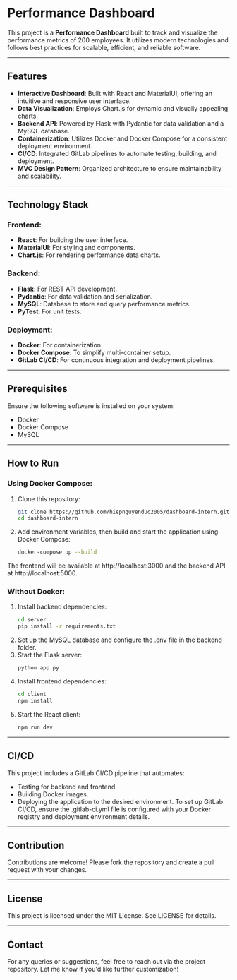 # Performance Dashboard

This project is a **Performance Dashboard** built to track and visualize the performance metrics of 200 employees. It utilizes modern technologies and follows best practices for scalable, efficient, and reliable software.

---

## Features

- **Interactive Dashboard**: Built with React and MaterialUI, offering an intuitive and responsive user interface.
- **Data Visualization**: Employs Chart.js for dynamic and visually appealing charts.
- **Backend API**: Powered by Flask with Pydantic for data validation and a MySQL database.
- **Containerization**: Utilizes Docker and Docker Compose for a consistent deployment environment.
- **CI/CD**: Integrated GitLab pipelines to automate testing, building, and deployment.
- **MVC Design Pattern**: Organized architecture to ensure maintainability and scalability.

---

## Technology Stack

### Frontend:
- **React**: For building the user interface.
- **MaterialUI**: For styling and components.
- **Chart.js**: For rendering performance data charts.

### Backend:
- **Flask**: For REST API development.
- **Pydantic**: For data validation and serialization.
- **MySQL**: Database to store and query performance metrics.
- **PyTest**: For unit tests.

### Deployment:
- **Docker**: For containerization.
- **Docker Compose**: To simplify multi-container setup.
- **GitLab CI/CD**: For continuous integration and deployment pipelines.

---

## Prerequisites

Ensure the following software is installed on your system:
- Docker
- Docker Compose
- MySQL

---

## How to Run

### Using Docker Compose:

1. Clone this repository:
    ```bash
    git clone https://github.com/hiepnguyenduc2005/dashboard-intern.git
    cd dashboard-intern
    ```
2. Add environment variables, then build and start the application using Docker Compose:
    ```bash
    docker-compose up --build
    ```
The frontend will be available at http://localhost:3000 and the backend API at http://localhost:5000.

### Without Docker:
1. Install backend dependencies:
    ```bash
    cd server
    pip install -r requirements.txt
    ```
2. Set up the MySQL database and configure the .env file in the backend folder.
3. Start the Flask server:
    ```bash
    python app.py
    ```
4. Install frontend dependencies:
    ```bash
    cd client
    npm install
    ```
5. Start the React client:
    ```bash
    npm run dev
    ```
---
## CI/CD
This project includes a GitLab CI/CD pipeline that automates:
- Testing for backend and frontend.
- Building Docker images.
- Deploying the application to the desired environment.
To set up GitLab CI/CD, ensure the .gitlab-ci.yml file is configured with your Docker registry and deployment environment details.

---
## Contribution
Contributions are welcome! Please fork the repository and create a pull request with your changes.

---
## License
This project is licensed under the MIT License. See LICENSE for details.

---
## Contact
For any queries or suggestions, feel free to reach out via the project repository.
Let me know if you'd like further customization!
